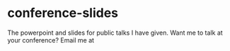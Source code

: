 # conference-slides
The powerpoint and slides for public talks I have given. Want me to talk at your conference? Email me at 
